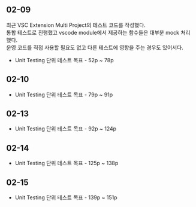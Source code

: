 ## 02-09

최근 VSC Extension Multi Project의 테스트 코드를 작성했다.  
통합 테스트로 진행했고 vscode module에서 제공하는 함수들은 대부분 mock 처리했다.  
운영 코드를 직접 사용할 필요도 없고 다른 테스트에 영향을 주는 경우도 있어서다.

- Unit Testing 단위 테스트 목표 - 52p ~ 78p

## 02-10

- Unit Testing 단위 테스트 목표 - 79p ~ 91p

## 02-13

- Unit Testing 단위 테스트 목표 - 92p ~ 124p

## 02-14

- Unit Testing 단위 테스트 목표 - 125p ~ 138p

## 02-15

- Unit Testing 단위 테스트 목표 - 139p ~ 151p
